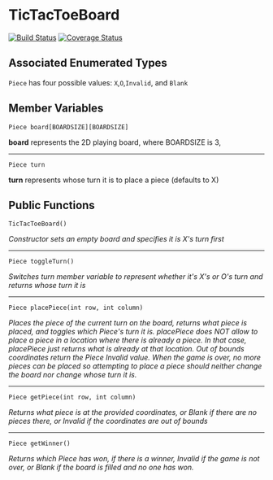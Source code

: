 # TicTacToeBoard

[![Build Status](https://travis-ci.org/Bretay/TicTacToeBoard.svg?branch=master)](https://travis-ci.org/Bretay/TicTacToeBoard)
[![Coverage Status](https://coveralls.io/repos/github/Bretay/TicTacToeBoard/badge.svg?branch=master)](https://coveralls.io/github/Bretay/TicTacToeBoard?branch=master)

## Associated Enumerated Types
`Piece` has four possible values: `X`,`O`,`Invalid`, and `Blank`

## Member Variables
`Piece board[BOARDSIZE][BOARDSIZE]`

**board** represents the 2D playing board, where BOARDSIZE is 3,
___
`Piece turn`

**turn** represents whose turn it is to place a piece (defaults to X)

## Public Functions
`TicTacToeBoard()`

*Constructor sets an empty board and specifies it is X's turn first*
___

`Piece toggleTurn()`

*Switches turn member variable to represent whether it's X's or O's turn
and returns whose turn it is*
___


`Piece placePiece(int row, int column)`

*Places the piece of the current turn on the board, returns what
piece is placed, and toggles which Piece's turn it is. placePiece does
NOT allow to place a piece in a location where there is already a piece.
In that case, placePiece just returns what is already at that location.
Out of bounds coordinates return the Piece Invalid value. When the game
is over, no more pieces can be placed so attempting to place a piece
should neither change the board nor change whose turn it is.*
___

`Piece getPiece(int row, int column)`

*Returns what piece is at the provided coordinates, or Blank if there
are no pieces there, or Invalid if the coordinates are out of bounds*
___

`Piece getWinner()`

*Returns which Piece has won, if there is a winner, Invalid if the game
is not over, or Blank if the board is filled and no one has won.*
